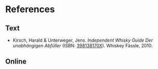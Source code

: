 # References

## Text

* Kirsch, Harald & Unterweger, Jens.  *Independent Whisky Guide Der unabhängigen Abfüller* (ISBN: [398138170X](https://www.amazon.de/Independent-Whisky-Guide-unabh%C3%A4ngigen-Abf%C3%BCller/dp/398138170X)).  Whiskey Fässle, 2010.

## Online